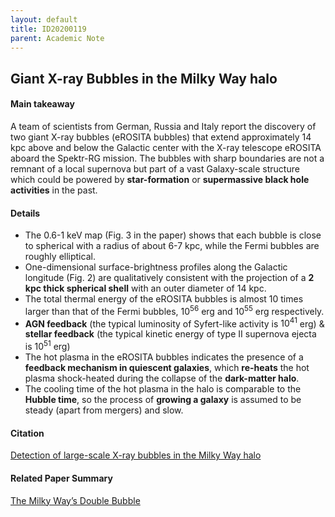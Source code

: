 ```yaml
---
layout: default
title: ID20200119
parent: Academic Note
---
```


## Giant X-ray Bubbles in the Milky Way halo

#### Main takeaway

A team of scientists from German, Russia and Italy report the discovery of two giant X-ray bubbles (eROSITA bubbles) that extend approximately 14 kpc above and below the Galactic center with the X-ray telescope eROSITA aboard the Spektr-RG mission. The bubbles with sharp boundaries are not a remnant of a local supernova but part of a vast Galaxy-scale structure which could be powered by **star-formation** or **supermassive black hole activities** in the past. 

#### Details

* The 0.6-1 keV map (Fig. 3 in the paper) shows that each bubble is close to spherical with a radius of about 6-7 kpc, while the Fermi bubbles are roughly elliptical.
* One-dimensional surface-brightness profiles along the Galactic longitude (Fig. 2) are qualitatively consistent with the projection of a **2 kpc thick spherical shell** with an outer diameter of 14 kpc.
* The total thermal energy of the eROSITA bubbles is almost 10 times larger than that of the Fermi bubbles, $10^{56}$ erg and $10^{55}$ erg respectively.
* **AGN feedback** (the typical luminosity of Syfert-like activity is $10^{41}$ erg) & **stellar feedback** (the typical kinetic energy of type II supernova ejecta is $10^{51}$ erg)
* The hot plasma in the eROSITA bubbles indicates the presence of a **feedback mechanism in quiescent galaxies**, which **re-heats** the hot plasma shock-heated during the collapse of the **dark-matter halo**. 
* The cooling time of the hot plasma in the halo is comparable to the **Hubble time**, so the process of **growing a galaxy** is assumed to be steady (apart from mergers) and slow.

#### Citation

[Detection of large-scale X-ray bubbles in the Milky Way halo](https://arxiv.org/pdf/2012.05840.pdf)

#### Related Paper Summary

[The Milky Way’s Double Bubble](https://astrobites.org/2020/12/19/xray-fermi-bubbles/)
